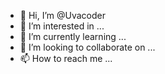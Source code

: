 - 👋 Hi, I’m @Uvacoder
- 👀 I’m interested in ...
- 🌱 I’m currently learning ...
- 💞️ I’m looking to collaborate on ...
- 📫 How to reach me ...

<!---
Uvacoder/Uvacoder is a ✨ special ✨ repository because its `README.md` (this file) appears on your GitHub profile.
You can click the Preview link to take a look at your changes.
--->
